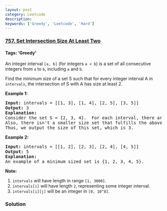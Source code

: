 ```yaml
---
layout: post
category: Leetcode
description: 
keywords: ['Greedy', 'Leetcode', 'Hard']
---
```

### [757. Set Intersection Size At Least Two](https://leetcode.com/problems/set-intersection-size-at-least-two)

#### Tags: 'Greedy'

<div class="content__u3I1 question-content__JfgR"><div><p>
An integer interval <code>[a, b]</code> (for integers <code>a &lt; b</code>) is a set of all consecutive integers from <code>a</code> to <code>b</code>, including <code>a</code> and <code>b</code>.
</p><p>
Find the minimum size of a set S such that for every integer interval A in <code>intervals</code>, the intersection of S with A has size at least 2.
</p>
<p><b>Example 1:</b><br/>
</p><pre><b>Input:</b> intervals = [[1, 3], [1, 4], [2, 5], [3, 5]]
<b>Output:</b> 3
<b>Explanation:</b>
Consider the set S = {2, 3, 4}.  For each interval, there are at least 2 elements from S in the interval.
Also, there isn't a smaller size set that fulfills the above condition.
Thus, we output the size of this set, which is 3.
</pre>
<p></p>
<p><b>Example 2:</b><br/>
</p><pre><b>Input:</b> intervals = [[1, 2], [2, 3], [2, 4], [4, 5]]
<b>Output:</b> 5
<b>Explanation:</b>
An example of a minimum sized set is {1, 2, 3, 4, 5}.
</pre>
<p></p>
<p><b>Note:</b><br/></p><ol>
<li><code>intervals</code> will have length in range <code>[1, 3000]</code>.</li>
<li><code>intervals[i]</code> will have length <code>2</code>, representing some integer interval.</li>
<li><code>intervals[i][j]</code> will be an integer in <code>[0, 10^8]</code>.</li>
</ol><p></p></div></div>

### Solution

